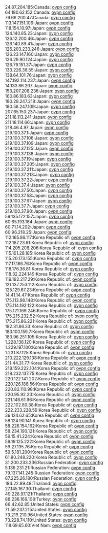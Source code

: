 24.87.204.185:Canada: [ovpn config](vpn/24_87_204_185.ovpn)  
64.180.62.152:Canada: [ovpn config](vpn/64_180_62_152.ovpn)  
76.69.200.47:Canada: [ovpn config](vpn/76_69_200_47.ovpn)  
113.147.151.106:Japan: [ovpn config](vpn/113_147_151_106.ovpn)  
118.154.10.97:Japan: [ovpn config](vpn/118_154_10_97.ovpn)  
124.140.85.23:Japan: [ovpn config](vpn/124_140_85_23.ovpn)  
126.12.200.46:Japan: [ovpn config](vpn/126_12_200_46.ovpn)  
126.140.89.41:Japan: [ovpn config](vpn/126_140_89_41.ovpn)  
126.203.233.246:Japan: [ovpn config](vpn/126_203_233_246.ovpn)  
126.23.147.160:Japan: [ovpn config](vpn/126_23_147_160.ovpn)  
126.29.90.124:Japan: [ovpn config](vpn/126_29_90_124.ovpn)  
126.79.151.37:Japan: [ovpn config](vpn/126_79_151_37.ovpn)  
133.226.36.55:Japan: [ovpn config](vpn/133_226_36_55.ovpn)  
138.64.101.76:Japan: [ovpn config](vpn/138_64_101_76.ovpn)  
147.192.114.237:Japan: [ovpn config](vpn/147_192_114_237.ovpn)  
14.133.86.207:Japan: [ovpn config](vpn/14_133_86_207.ovpn)  
153.207.208.236:Japan: [ovpn config](vpn/153_207_208_236.ovpn)  
160.86.183.63:Japan: [ovpn config](vpn/160_86_183_63.ovpn)  
180.28.247.218:Japan: [ovpn config](vpn/180_28_247_218.ovpn)  
180.58.247.109:Japan: [ovpn config](vpn/180_58_247_109.ovpn)  
207.65.150.237:Japan: [ovpn config](vpn/207_65_150_237.ovpn)  
211.18.113.241:Japan: [ovpn config](vpn/211_18_113_241.ovpn)  
211.18.114.66:Japan: [ovpn config](vpn/211_18_114_66.ovpn)  
218.46.4.97:Japan: [ovpn config](vpn/218_46_4_97.ovpn)  
219.100.37.1:Japan: [ovpn config](vpn/219_100_37_1.ovpn)  
219.100.37.108:Japan: [ovpn config](vpn/219_100_37_108.ovpn)  
219.100.37.109:Japan: [ovpn config](vpn/219_100_37_109.ovpn)  
219.100.37.125:Japan: [ovpn config](vpn/219_100_37_125.ovpn)  
219.100.37.138:Japan: [ovpn config](vpn/219_100_37_138.ovpn)  
219.100.37.19:Japan: [ovpn config](vpn/219_100_37_19.ovpn)  
219.100.37.205:Japan: [ovpn config](vpn/219_100_37_205.ovpn)  
219.100.37.211:Japan: [ovpn config](vpn/219_100_37_211.ovpn)  
219.100.37.213:Japan: [ovpn config](vpn/219_100_37_213.ovpn)  
219.100.37.22:Japan: [ovpn config](vpn/219_100_37_22.ovpn)  
219.100.37.4:Japan: [ovpn config](vpn/219_100_37_4.ovpn)  
219.100.37.50:Japan: [ovpn config](vpn/219_100_37_50.ovpn)  
219.100.37.58:Japan: [ovpn config](vpn/219_100_37_58.ovpn)  
219.100.37.67:Japan: [ovpn config](vpn/219_100_37_67.ovpn)  
219.100.37.7:Japan: [ovpn config](vpn/219_100_37_7.ovpn)  
219.100.37.90:Japan: [ovpn config](vpn/219_100_37_90.ovpn)  
59.135.172.157:Japan: [ovpn config](vpn/59_135_172_157.ovpn)  
60.65.193.164:Japan: [ovpn config](vpn/60_65_193_164.ovpn)  
60.71.14.202:Japan: [ovpn config](vpn/60_71_14_202.ovpn)  
60.96.218.25:Japan: [ovpn config](vpn/60_96_218_25.ovpn)  
112.165.86.117:Korea Republic of: [ovpn config](vpn/112_165_86_117.ovpn)  
112.187.23.61:Korea Republic of: [ovpn config](vpn/112_187_23_61.ovpn)  
114.205.208.206:Korea Republic of: [ovpn config](vpn/114_205_208_206.ovpn)  
115.161.28.185:Korea Republic of: [ovpn config](vpn/115_161_28_185.ovpn)  
115.20.173.155:Korea Republic of: [ovpn config](vpn/115_20_173_155.ovpn)  
117.17.186.76:Korea Republic of: [ovpn config](vpn/117_17_186_76.ovpn)  
118.176.36.81:Korea Republic of: [ovpn config](vpn/118_176_36_81.ovpn)  
118.32.224.149:Korea Republic of: [ovpn config](vpn/118_32_224_149.ovpn)  
119.192.217.29:Korea Republic of: [ovpn config](vpn/119_192_217_29.ovpn)  
121.137.253.112:Korea Republic of: [ovpn config](vpn/121_137_253_112.ovpn)  
125.129.67.23:Korea Republic of: [ovpn config](vpn/125_129_67_23.ovpn)  
14.41.14.47:Korea Republic of: [ovpn config](vpn/14_41_14_47.ovpn)  
175.113.98.148:Korea Republic of: [ovpn config](vpn/175_113_98_148.ovpn)  
175.114.192.122:Korea Republic of: [ovpn config](vpn/175_114_192_122.ovpn)  
175.121.169.246:Korea Republic of: [ovpn config](vpn/175_121_169_246.ovpn)  
175.215.232.52:Korea Republic of: [ovpn config](vpn/175_215_232_52.ovpn)  
175.215.86.221:Korea Republic of: [ovpn config](vpn/175_215_86_221.ovpn)  
182.31.86.33:Korea Republic of: [ovpn config](vpn/182_31_86_33.ovpn)  
183.100.159.7:Korea Republic of: [ovpn config](vpn/183_100_159_7.ovpn)  
183.96.251.105:Korea Republic of: [ovpn config](vpn/183_96_251_105.ovpn)  
1.228.138.120:Korea Republic of: [ovpn config](vpn/1_228_138_120.ovpn)  
1.229.197.100:Korea Republic of: [ovpn config](vpn/1_229_197_100.ovpn)  
1.231.87.125:Korea Republic of: [ovpn config](vpn/1_231_87_125.ovpn)  
210.222.129.138:Korea Republic of: [ovpn config](vpn/210_222_129_138.ovpn)  
211.44.31.77:Korea Republic of: [ovpn config](vpn/211_44_31_77.ovpn)  
218.159.222.104:Korea Republic of: [ovpn config](vpn/218_159_222_104.ovpn)  
218.232.137.75:Korea Republic of: [ovpn config](vpn/218_232_137_75.ovpn)  
220.122.141.202:Korea Republic of: [ovpn config](vpn/220_122_141_202.ovpn)  
220.126.188.56:Korea Republic of: [ovpn config](vpn/220_126_188_56.ovpn)  
220.83.110.98:Korea Republic of: [ovpn config](vpn/220_83_110_98.ovpn)  
220.95.92.23:Korea Republic of: [ovpn config](vpn/220_95_92_23.ovpn)  
221.146.61.96:Korea Republic of: [ovpn config](vpn/221_146_61_96.ovpn)  
222.102.80.38:Korea Republic of: [ovpn config](vpn/222_102_80_38.ovpn)  
222.233.228.59:Korea Republic of: [ovpn config](vpn/222_233_228_59.ovpn)  
39.124.62.65:Korea Republic of: [ovpn config](vpn/39_124_62_65.ovpn)  
58.124.90.141:Korea Republic of: [ovpn config](vpn/58_124_90_141.ovpn)  
58.226.154.162:Korea Republic of: [ovpn config](vpn/58_226_154_162.ovpn)  
58.234.190.121:Korea Republic of: [ovpn config](vpn/58_234_190_121.ovpn)  
59.15.41.224:Korea Republic of: [ovpn config](vpn/59_15_41_224.ovpn)  
59.19.125.222:Korea Republic of: [ovpn config](vpn/59_19_125_222.ovpn)  
59.27.135.76:Korea Republic of: [ovpn config](vpn/59_27_135_76.ovpn)  
59.5.181.200:Korea Republic of: [ovpn config](vpn/59_5_181_200.ovpn)  
61.80.248.220:Korea Republic of: [ovpn config](vpn/61_80_248_220.ovpn)  
31.200.233.236:Russian Federation: [ovpn config](vpn/31_200_233_236.ovpn)  
5.139.231.21:Russian Federation: [ovpn config](vpn/5_139_231_21.ovpn)  
79.137.141.245:Russian Federation: [ovpn config](vpn/79_137_141_245.ovpn)  
87.225.26.180:Russian Federation: [ovpn config](vpn/87_225_26_180.ovpn)  
184.22.89.48:Thailand: [ovpn config](vpn/184_22_89_48.ovpn)  
27.145.167.30:Thailand: [ovpn config](vpn/27_145_167_30.ovpn)  
49.228.97.121:Thailand: [ovpn config](vpn/49_228_97_121.ovpn)  
88.238.166.108:Turkey: [ovpn config](vpn/88_238_166_108.ovpn)  
66.42.62.85:United States: [ovpn config](vpn/66_42_62_85.ovpn)  
71.59.237.215:United States: [ovpn config](vpn/71_59_237_215.ovpn)  
73.219.210.96:United States: [ovpn config](vpn/73_219_210_96.ovpn)  
73.228.74.110:United States: [ovpn config](vpn/73_228_74_110.ovpn)  
118.69.65.60:Viet Nam: [ovpn config](vpn/118_69_65_60.ovpn)  
